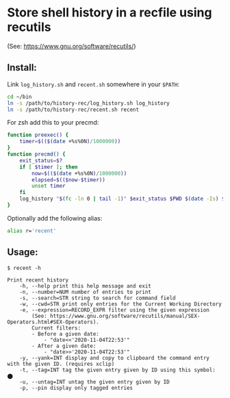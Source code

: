 # Store shell history in a recfile using recutils
(See: https://www.gnu.org/software/recutils/)

## Install:
Link `log_history.sh` and `recent.sh` somewhere in your `$PATH`:

```bash
cd ~/bin
ln -s /path/to/history-rec/log_history.sh log_history
ln -s /path/to/history-rec/recent.sh recent
```

For zsh add this to your precmd:

```bash
function preexec() {
    timer=$(($(date +%s%0N)/1000000))
}
function precmd() {
    exit_status=$?
    if [ $timer ]; then                                      
        now=$(($(date +%s%0N)/1000000))                        
        elapsed=$(($now-$timer))                                                                 
        unset timer                                            
    fi                                                       
    log_history "$(fc -ln 0 | tail -1)" $exit_status $PWD $(date -Is) $elapsed
}
```

Optionally add the following alias:

```bash
alias r='recent'
```

## Usage:
```
$ recent -h

Print recent history
    -h, --help print this help message and exit
    -n, --number=NUM number of entries to print
    -s, --search=STR string to search for command field
    -w, --cwd=STR print only entries for the Current Working Directory
    -e, --expression=RECORD_EXPR filter using the given expression
        (See: https://www.gnu.org/software/recutils/manual/SEX-Operators.html#SEX-Operators).
        Current filters:
        - Before a given date:
            - "date<<'2020-11-04T22:53'"
        - After a given date:
            - "date>>'2020-11-04T22:53'"
    -y, --yank=INT display and copy to clipboard the command entry with the given ID. (requires xclip)
    -t, --tag=INT tag the given entry given by ID using this symbol: ⬤
    -u, --untag=INT untag the given entry given by ID
    -p, --pin display only tagged entries
```
